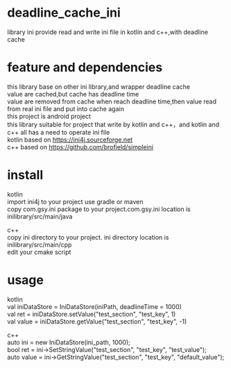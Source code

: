 # deadline_cache_ini
library ini provide read and write ini file in kotlin and c++,with deadline cache

# feature and dependencies
this library base on other ini library,and wrapper deadline cache  
value are cached,but cache has deadline time  
value are removed from cache when reach deadline time,then value read from real ini file and put into cache again  
this project is android project  
this library suitable for project that write by kotlin and c++，and kotlin and c++ all has a need to operate ini file  
kotlin based on https://ini4j.sourceforge.net  
c++ based on https://github.com/brofield/simpleini  

# install
kotlin  
import ini4j to your project use gradle or maven  
copy com.gsy.ini package to your project.com.gsy.ini location is inilibrary/src/main/java

c++  
copy ini directory to your project. ini directory location is inilibrary/src/main/cpp  
edit your cmake script

# usage
kotlin  
val iniDataStore = IniDataStore(iniPath, deadlineTime = 1000)  
val ret = iniDataStore.setValue("test_section", "test_key", 1)  
val value = iniDataStore.getValue("test_section", "test_key", -1)  

c++  
auto ini = new IniDataStore(ini_path, 1000);  
bool ret = ini->SetStringValue("test_section", "test_key", "test_value");  
auto value = ini->GetStringValue("test_section", "test_key", "default_value");  
